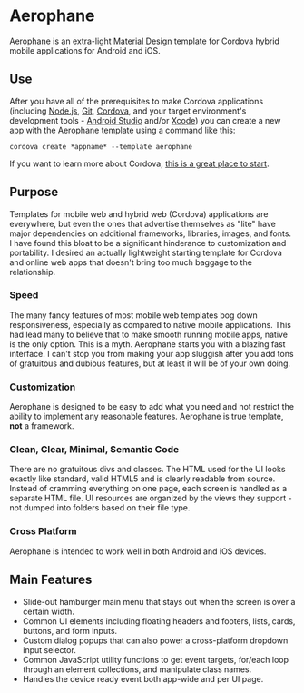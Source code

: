 # Aerophane

Aerophane is an extra-light [Material Design](https://material.google.com/) template for Cordova hybrid mobile applications for Android and iOS.

## Use

After you have all of the prerequisites to make Cordova applications (including [Node.js](https://nodejs.org/), [Git](https://git-scm.com/), [Cordova](https://cordova.apache.org/), and your target environment's development tools - [Android Studio](https://developer.android.com/studio/) and/or [Xcode](https://developer.apple.com/xcode/)) you can create a new app with the Aerophane template using a command like this:

    cordova create *appname* --template aerophane

If you want to learn more about Cordova, [this is a great place to start](https://cordova.apache.org/docs/en/latest/guide/cli/index.html).

## Purpose

Templates for mobile web and hybrid web (Cordova) applications are everywhere, but even the ones that advertise themselves as "lite" have major dependencies on additional frameworks, libraries, images, and fonts. I have found this bloat to be a significant hinderance to customization and portability. I desired an actually lightweight starting template for Cordova and online web apps that doesn't bring too much baggage to the relationship.

### Speed

The many fancy features of most mobile web templates bog down responsiveness, especially as compared to native mobile applications. This had lead many to believe that to make smooth running mobile apps, native is the only option. This is a myth. Aerophane starts you with a blazing fast interface. I can't stop you from making your app sluggish after you add tons of gratuitous and dubious features, but at least it will be of your own doing.

### Customization

Aerophane is designed to be easy to add what you need and not restrict the ability to implement any reasonable features. Aerophane is true template, **not** a framework.

### Clean, Clear, Minimal, Semantic Code

There are no gratuitous divs and classes. The HTML used for the UI looks exactly like standard, valid HTML5 and is clearly readable from source. Instead of cramming everything on one page, each screen is handled as a separate HTML file. UI resources are organized by the views they support - not dumped into folders based on their file type.

### Cross Platform

Aerophane is intended to work well in both Android and iOS devices.

## Main Features

* Slide-out hamburger main menu that stays out when the screen is over a certain width.
* Common UI elements including floating headers and footers, lists, cards, buttons, and form inputs.
* Custom dialog popups that can also power a cross-platform dropdown input selector.
* Common JavaScript utility functions to get event targets, for/each loop through an element collections, and manipulate class names.
* Handles the device ready event both app-wide and per UI page.
